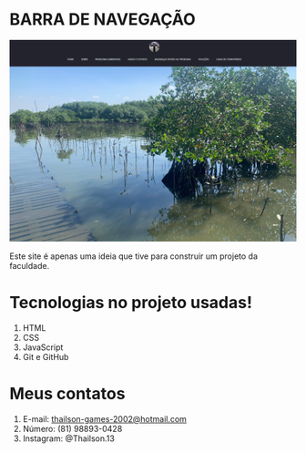 # BARRA DE NAVEGAÇÃO

![preview](./.github/preview.png)

Este site é apenas uma ideia que tive para construir um
projeto da faculdade.

# Tecnologias no projeto usadas!

1. HTML
2. CSS
3. JavaScript
4. Git e GitHub

# Meus contatos
1. E-mail: thailson-games-2002@hotmail.com
2. Número: (81) 98893-0428
3. Instagram: @Thailson.13
